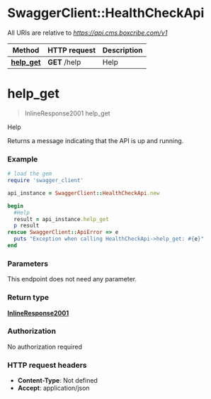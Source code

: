 # SwaggerClient::HealthCheckApi

All URIs are relative to *https://api.cms.boxcribe.com/v1*

Method | HTTP request | Description
------------- | ------------- | -------------
[**help_get**](HealthCheckApi.md#help_get) | **GET** /help | Help

# **help_get**
> InlineResponse2001 help_get

Help

Returns a message indicating that the API is up and running.

### Example
```ruby
# load the gem
require 'swagger_client'

api_instance = SwaggerClient::HealthCheckApi.new

begin
  #Help
  result = api_instance.help_get
  p result
rescue SwaggerClient::ApiError => e
  puts "Exception when calling HealthCheckApi->help_get: #{e}"
end
```

### Parameters
This endpoint does not need any parameter.

### Return type

[**InlineResponse2001**](InlineResponse2001.md)

### Authorization

No authorization required

### HTTP request headers

 - **Content-Type**: Not defined
 - **Accept**: application/json



